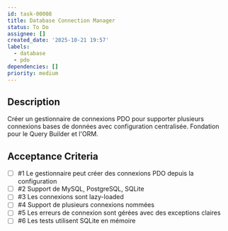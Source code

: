 ```yaml
---
id: task-00008
title: Database Connection Manager
status: To Do
assignee: []
created_date: '2025-10-21 19:57'
labels:
  - database
  - pdo
dependencies: []
priority: medium
---
```


## Description

<!-- SECTION:DESCRIPTION:BEGIN -->
Créer un gestionnaire de connexions PDO pour supporter plusieurs connexions bases de données avec configuration centralisée. Fondation pour le Query Builder et l'ORM.
<!-- SECTION:DESCRIPTION:END -->

## Acceptance Criteria
<!-- AC:BEGIN -->
- [ ] #1 Le gestionnaire peut créer des connexions PDO depuis la configuration
- [ ] #2 Support de MySQL, PostgreSQL, SQLite
- [ ] #3 Les connexions sont lazy-loaded
- [ ] #4 Support de plusieurs connexions nommées
- [ ] #5 Les erreurs de connexion sont gérées avec des exceptions claires
- [ ] #6 Les tests utilisent SQLite en mémoire
<!-- AC:END -->
